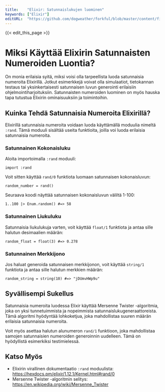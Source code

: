 ```yaml
---
title:    "Elixir: Satunnaislukujen luominen"
keywords: ["Elixir"]
editURL:  "https://github.com/dogweather/forkful/blob/master/content/fi/elixir/generating-random-numbers.md"
---
```


{{< edit_this_page >}}

# Miksi Käyttää Elixirin Satunnaisten Numeroiden Luontia?

On monia erilaisia syitä, miksi voisi olla tarpeellista luoda satunnaisia numeroita Elixirillä. Jotkut esimerkkejä voivat olla simulaatiot, tietokannan testaus tai yksinkertaisesti satunnaisen luvun generointi erilaisiin ohjelmointiharjoituksiin. Satunnaisten numeroiden luominen on myös hauska tapa tutustua Elixirin ominaisuuksiin ja toimintoihin.

## Kuinka Tehdä Satunnaisia Numeroita Elixirillä?

Elixirillä satunnaisia numeroita voidaan luoda käyttämällä moduulia nimeltä `:rand`. Tämä moduuli sisältää useita funktioita, joilla voi luoda erilaisia satunnaisia numeroita.

### Satunnainen Kokonaisluku

Aloita importoimalla `:rand` moduuli:

```
import :rand
```

Voit sitten käyttää `rand/0` funktiota luomaan satunnaisen kokonaisluvun:

```
random_number = rand()
```

Seuraava koodi näyttää satunnaisen kokonaisluvun väliltä 1-100:

```
1..100 |> Enum.random() #=> 58
```

### Satunnainen Liukuluku

Satunnaisia liukulukuja varten, voit käyttää `float/1` funktiota ja antaa sille halutun desimaalien määrän:

```
random_float = float(3) #=> 0.278
```

### Satunnainen Merkkijono

Jos haluat generoida satunnaisen merkkijonon, voit käyttää `string/1` funktiota ja antaa sille halutun merkkien määrän:

```
random_string = string(10) #=> "jDUmvHWp9u"
```

## Syvällisempi Sukellus

Satunnaisia numeroita luodessa Elixir käyttää Mersenne Twister -algoritmia, joka on yksi tunnetuimmista ja nopeimmista satunnaislukugeneraattoreista. Tämä algoritmi hyödyntää lohkoketjua, joka mahdollistaa suuren määrän erilaisia satunnaisia numeroita.

Voit myös asettaa halutun alunumeron `rand/1` funktioon, joka mahdollistaa samojen satunnaisien numeroiden generoinnin uudelleen. Tämä on hyödyllistä esimerkiksi testimielessä.

## Katso Myös

- Elixirin virallinen dokumentaatio `:rand` moduulista: https://hexdocs.pm/elixir/1.12.1/Kernel.html#rand/0
- Mersenne Twister -algoritmin selitys: https://en.wikipedia.org/wiki/Mersenne_Twister